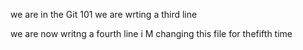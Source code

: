 we are in the Git 101
we are wrting a third line

we are now writng a fourth line
i M changing this file for thefifth time 